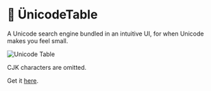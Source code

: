 &#x1f680; &#xdc;nicodeTable
============

A Unicode search engine bundled in an intuitive UI, for when Unicode makes you feel small.

![Unicode Table](https://dl.dropboxusercontent.com/u/67341745/ivybits/UnicodeTable.png)

CJK characters are omitted.

Get it [here](http://ci.ivybits.tk/job/Unicode%20Search%20Engine/).
